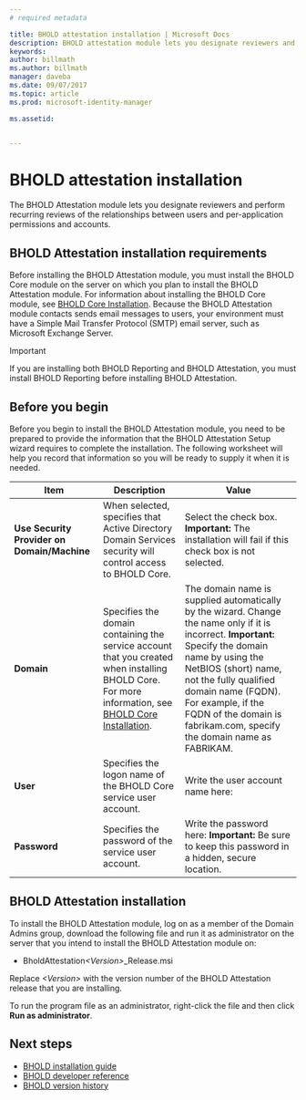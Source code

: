 ```yaml
---
# required metadata

title: BHOLD attestation installation | Microsoft Docs
description: BHOLD attestation module lets you designate reviewers and perform reviews
keywords:
author: billmath
ms.author: billmath
manager: daveba
ms.date: 09/07/2017
ms.topic: article
ms.prod: microsoft-identity-manager

ms.assetid:


---
```


# BHOLD attestation installation

The BHOLD Attestation module lets you designate reviewers and perform recurring reviews of the relationships between users and per-application permissions and accounts.

## BHOLD Attestation installation requirements

Before installing the BHOLD Attestation module, you must install the BHOLD Core module on the server on which you plan to install the BHOLD Attestation module. For information about installing the BHOLD Core module, see [BHOLD Core Installation](https://technet.microsoft.com/library/jj134095(v=ws.10).aspx). Because the BHOLD Attestation module contacts sends email messages to users, your environment must have a Simple Mail Transfer Protocol (SMTP) email server, such as Microsoft Exchange Server.

> [!IMPORTANT]
> If you are installing both BHOLD Reporting and BHOLD Attestation, you must install BHOLD Reporting before installing BHOLD Attestation.

## Before you begin

Before you begin to install the BHOLD Attestation module, you need to be prepared to provide the information that the BHOLD Attestation Setup wizard requires to complete the installation. The following worksheet will help you record that information so you will be ready to supply it when it is needed.

| **Item**                                    | **Description**                                                                                                                                                                                                           | **Value**                                                                                                                                                                                                                                                                                                            |
|---------------------------------------------|---------------------------------------------------------------------------------------------------------------------------------------------------------------------------------------------------------------------------|----------------------------------------------------------------------------------------------------------------------------------------------------------------------------------------------------------------------------------------------------------------------------------------------------------------------|
| **Use Security Provider on Domain/Machine** | When selected, specifies that Active Directory Domain Services security will control access to BHOLD Core.                                                                                                                | Select the check box. **Important:** The installation will fail if this check box is not selected.                                                                                                                                                                                                                   |
| **Domain**                                  | Specifies the domain containing the service account that you created when installing BHOLD Core. For more information, see [BHOLD Core Installation](https://technet.microsoft.com/library/jj134095(v=ws.10).aspx). | The domain name is supplied automatically by the wizard. Change the name only if it is incorrect. **Important:** Specify the domain name by using the NetBIOS (short) name, not the fully qualified domain name (FQDN). For example, if the FQDN of the domain is fabrikam.com, specify the domain name as FABRIKAM. |
| **User**                                    | Specifies the logon name of the BHOLD Core service user account.                                                                                                                                                          | Write the user account name here:                                                                                                                                                                                                                                                                                    |
| **Password**                                | Specifies the password of the service user account.                                                                                                                                                                       | Write the password here: **Important:** Be sure to keep this password in a hidden, secure location.                                                                                                                                                                                                                  |

## BHOLD Attestation installation

To install the BHOLD Attestation module, log on as a member of the Domain Admins group, download the following file and run it as administrator on the server that you intend to install the BHOLD Attestation module on:

- BholdAttestation<em>\<Version\></em>\_Release.msi

Replace *\<Version\>* with the version number of the BHOLD Attestation release that you are installing.

To run the program file as an administrator, right-click the file and then click **Run as administrator**.

## Next steps

- [BHOLD installation guide](bhold-installation-guide.md)
- [BHOLD developer reference](../reference/mim2016-bhold-developer-reference.md)
- [BHOLD version history](../reference/version-bhold-history.md)

